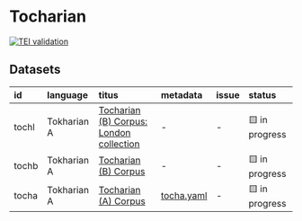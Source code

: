 # Tocharian
[![TEI validation](https://github.com/TITUS-2-0/tocharian/actions/workflows/validate.yaml/badge.svg?branch=main)](https://github.com/TITUS-2-0/tocharian/actions/workflows/validate.yaml)
## Datasets
| id    | language    | titus                                                                                                       | metadata                                                                         | issue   | status         |
|:------|:------------|:------------------------------------------------------------------------------------------------------------|:---------------------------------------------------------------------------------|:--------|:---------------|
| tochl | Tokharian A | [Tocharian (B) Corpus: London collection](http://titus.uni-frankfurt.de/texte/etcc/toch/tochlond/tochl.htm) | -                                                                                | -       | 🟨 in progress |
| tochb | Tokharian A | [Tocharian (B) Corpus](http://titus.uni-frankfurt.de/texte/etcc/toch/tochb/tochb.htm)                       | -                                                                                | -       | 🟨 in progress |
| tocha | Tokharian A | [Tocharian (A) Corpus](http://titus.uni-frankfurt.de/texte/etcs/toch/tocha/tocha.htm)                       | [tocha.yaml](https://github.com/TITUS-2-0/metadata/blob/main/curated/tocha.yaml) | -       | 🟨 in progress |